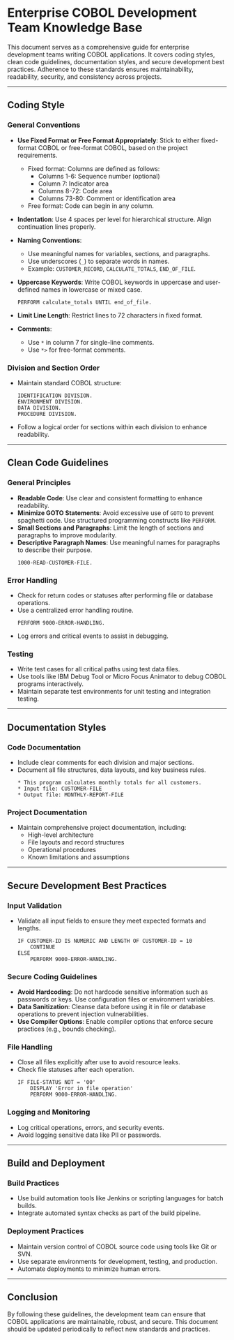 # Enterprise COBOL Development Team Knowledge Base

This document serves as a comprehensive guide for enterprise development teams writing COBOL applications. It covers coding styles, clean code guidelines, documentation styles, and secure development best practices. Adherence to these standards ensures maintainability, readability, security, and consistency across projects.

---

## Coding Style

### General Conventions
- **Use Fixed Format or Free Format Appropriately**: Stick to either fixed-format COBOL or free-format COBOL, based on the project requirements.
  - Fixed format: Columns are defined as follows:
    - Columns 1-6: Sequence number (optional)
    - Column 7: Indicator area
    - Columns 8-72: Code area
    - Columns 73-80: Comment or identification area
  - Free format: Code can begin in any column.

- **Indentation**: Use 4 spaces per level for hierarchical structure. Align continuation lines properly.
- **Naming Conventions**:
  - Use meaningful names for variables, sections, and paragraphs.
  - Use underscores (`_`) to separate words in names.
  - Example: `CUSTOMER_RECORD`, `CALCULATE_TOTALS`, `END_OF_FILE`.

- **Uppercase Keywords**: Write COBOL keywords in uppercase and user-defined names in lowercase or mixed case.
  ```cobol
  PERFORM calculate_totals UNTIL end_of_file.
  ```
- **Limit Line Length**: Restrict lines to 72 characters in fixed format.
- **Comments**:
  - Use `*` in column 7 for single-line comments.
  - Use `*>` for free-format comments.

### Division and Section Order
- Maintain standard COBOL structure:
  ```cobol
  IDENTIFICATION DIVISION.
  ENVIRONMENT DIVISION.
  DATA DIVISION.
  PROCEDURE DIVISION.
  ```
- Follow a logical order for sections within each division to enhance readability.

---

## Clean Code Guidelines

### General Principles
- **Readable Code**: Use clear and consistent formatting to enhance readability.
- **Minimize GOTO Statements**: Avoid excessive use of `GOTO` to prevent spaghetti code. Use structured programming constructs like `PERFORM`.
- **Small Sections and Paragraphs**: Limit the length of sections and paragraphs to improve modularity.
- **Descriptive Paragraph Names**: Use meaningful names for paragraphs to describe their purpose.
  ```cobol
  1000-READ-CUSTOMER-FILE.
  ```

### Error Handling
- Check for return codes or statuses after performing file or database operations.
- Use a centralized error handling routine.
  ```cobol
  PERFORM 9000-ERROR-HANDLING.
  ```
- Log errors and critical events to assist in debugging.

### Testing
- Write test cases for all critical paths using test data files.
- Use tools like IBM Debug Tool or Micro Focus Animator to debug COBOL programs interactively.
- Maintain separate test environments for unit testing and integration testing.

---

## Documentation Styles

### Code Documentation
- Include clear comments for each division and major sections.
- Document all file structures, data layouts, and key business rules.
  ```cobol
  * This program calculates monthly totals for all customers.
  * Input file: CUSTOMER-FILE
  * Output file: MONTHLY-REPORT-FILE
  ```

### Project Documentation
- Maintain comprehensive project documentation, including:
  - High-level architecture
  - File layouts and record structures
  - Operational procedures
  - Known limitations and assumptions

---

## Secure Development Best Practices

### Input Validation
- Validate all input fields to ensure they meet expected formats and lengths.
  ```cobol
  IF CUSTOMER-ID IS NUMERIC AND LENGTH OF CUSTOMER-ID = 10
      CONTINUE
  ELSE
      PERFORM 9000-ERROR-HANDLING.
  ```

### Secure Coding Guidelines
- **Avoid Hardcoding**: Do not hardcode sensitive information such as passwords or keys. Use configuration files or environment variables.
- **Data Sanitization**: Cleanse data before using it in file or database operations to prevent injection vulnerabilities.
- **Use Compiler Options**: Enable compiler options that enforce secure practices (e.g., bounds checking).

### File Handling
- Close all files explicitly after use to avoid resource leaks.
- Check file statuses after each operation.
  ```cobol
  IF FILE-STATUS NOT = '00'
      DISPLAY 'Error in file operation'
      PERFORM 9000-ERROR-HANDLING.
  ```

### Logging and Monitoring
- Log critical operations, errors, and security events.
- Avoid logging sensitive data like PII or passwords.

---

## Build and Deployment

### Build Practices
- Use build automation tools like Jenkins or scripting languages for batch builds.
- Integrate automated syntax checks as part of the build pipeline.

### Deployment Practices
- Maintain version control of COBOL source code using tools like Git or SVN.
- Use separate environments for development, testing, and production.
- Automate deployments to minimize human errors.

---

## Conclusion

By following these guidelines, the development team can ensure that COBOL applications are maintainable, robust, and secure. This document should be updated periodically to reflect new standards and practices.

